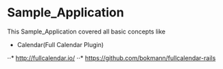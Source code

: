 # Sample_Application
This Sample_Application covered all basic concepts like
* Calendar(Full Calendar Plugin)

⋅⋅* http://fullcalendar.io/
⋅⋅* https://github.com/bokmann/fullcalendar-rails

